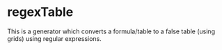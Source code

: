 # regexTable
This is a generator which converts a formula/table to a false table (using grids) using regular expressions.
